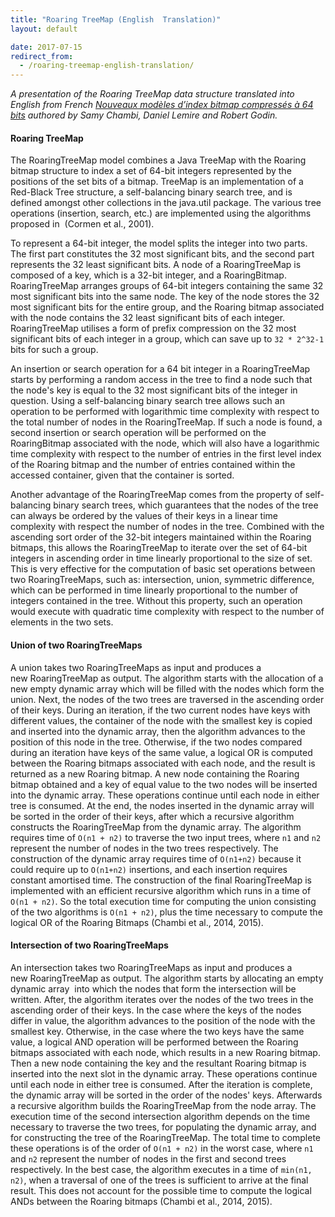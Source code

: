 ```yaml
---
title: "Roaring TreeMap (English  Translation)"
layout: default

date: 2017-07-15
redirect_from:
  - /roaring-treemap-english-translation/
---
```

_A presentation of the Roaring TreeMap data structure translated into English from French [Nouveaux modèles d’index bitmap compressés à 64 bits](http://r-libre.teluq.ca/930/1/Roaring64bits.pdf") authored by Samy Chambi, Daniel Lemire and Robert Godin._

#### Roaring TreeMap

The RoaringTreeMap model combines a Java TreeMap with the Roaring bitmap structure to index a set of 64-bit integers represented by the positions of the set bits of a bitmap. TreeMap is an implementation of a Red-Black Tree structure, a self-balancing binary search tree, and is defined amongst other collections in the java.util package. The various tree operations (insertion, search, etc.) are implemented using the algorithms proposed in  (Cormen et al., 2001).

To represent a 64-bit integer, the model splits the integer into two parts. The first part constitutes the 32 most significant bits, and the second part represents the 32 least significant bits. A node of a RoaringTreeMap is composed of a key, which is a 32-bit integer, and a RoaringBitmap. RoaringTreeMap arranges groups of 64-bit integers containing the same 32 most significant bits into the same node. The key of the node stores the 32 most significant bits for the entire group, and the Roaring bitmap associated with the node contains the 32 least significant bits of each integer. RoaringTreeMap utilises a form of prefix compression on the 32 most significant bits of each integer in a group, which can save up to `32 * 2^32-1` bits for such a group.

An insertion or search operation for a 64 bit integer in a RoaringTreeMap starts by performing a random access in the tree to find a node such that the node's key is equal to the 32 most significant bits of the integer in question. Using a self-balancing binary search tree allows such an operation to be performed with logarithmic time complexity with respect to the total number of nodes in the RoaringTreeMap. If such a node is found, a second insertion or search operation will be performed on the RoaringBitmap associated with the node, which will also have a logarithmic time complexity with respect to the number of entries in the first level index of the Roaring bitmap and the number of entries contained within the accessed container, given that the container is sorted.

Another advantage of the RoaringTreeMap comes from the property of self-balancing binary search trees, which guarantees that the nodes of the tree can always be ordered by the values of their keys in a linear time complexity with respect the number of nodes in the tree. Combined with the ascending sort order of the 32-bit integers maintained within the Roaring bitmaps, this allows the RoaringTreeMap to iterate over the set of 64-bit integers in ascending order in time linearly proportional to the size of set. This is very effective for the computation of basic set operations between two RoaringTreeMaps, such as: intersection, union, symmetric difference, which can be performed in time linearly proportional to the number of integers contained in the tree. Without this property, such an operation would execute with quadratic time complexity with respect to the number of elements in the two sets.

#### Union of two RoaringTreeMaps

A union takes two RoaringTreeMaps as input and produces a new RoaringTreeMap as output. The algorithm starts with the allocation of a new empty dynamic array which will be filled with the nodes which form the union. Next, the nodes of the two trees are traversed in the ascending order of their keys. During an iteration, if the two current nodes have keys with different values, the container of the node with the smallest key is copied and inserted into the dynamic array, then the algorithm advances to the position of this node in the tree. Otherwise, if the two nodes compared during an iteration have keys of the same value, a logical OR is computed between the Roaring bitmaps associated with each node, and the result is returned as a new Roaring bitmap. A new node containing the Roaring bitmap obtained and a key of equal value to the two nodes will be inserted into the dynamic array. These operations continue until each node in either tree is consumed. At the end, the nodes inserted in the dynamic array will be sorted in the order of their keys, after which a recursive algorithm constructs the RoaringTreeMap from the dynamic array. The algorithm requires time of `O(n1 + n2)` to traverse the two input trees, where `n1` and `n2` represent the number of nodes in the two trees respectively. The construction of the dynamic array requires time of `O(n1+n2)` because it could require up to `O(n1+n2)` insertions, and each insertion requires constant amortised time. The construction of the final RoaringTreeMap is implemented with an efficient recursive algorithm which runs in a time of `O(n1 + n2)`. So the total execution time for computing the union consisting of the two algorithms is `O(n1 + n2)`, plus the time necessary to compute the logical OR of the Roaring Bitmaps (Chambi et al., 2014, 2015).

#### Intersection of two RoaringTreeMaps

An intersection takes two RoaringTreeMaps as input and produces a new RoaringTreeMap as output. The algorithm starts by allocating an empty dynamic array  into which the nodes that form the intersection will be written. After, the algorithm iterates over the nodes of the two trees in the ascending order of their keys. In the case where the keys of the nodes differ in value, the algorithm advances to the position of the node with the smallest key. Otherwise, in the case where the two keys have the same value, a logical AND operation will be performed between the Roaring bitmaps associated with each node, which results in a new Roaring bitmap. Then a new node containing the key and the resultant Roaring bitmap is inserted into the next slot in the dynamic array. These operations continue until each node in either tree is consumed. After the iteration is complete, the dynamic array will be sorted in the order of the nodes' keys. Afterwards a recursive algorithm builds the RoaringTreeMap from the node array. The execution time of the second intersection algorithm depends on the time necessary to traverse the two trees, for populating the dynamic array, and for constructing the tree of the RoaringTreeMap. The total time to complete these operations is of the order of `O(n1 + n2)` in the worst case, where `n1` and `n2` represent the number of nodes in the first and second trees respectively. In the best case, the algorithm executes in a time of `min(n1, n2)`, when a traversal of one of the trees is sufficient to arrive at the final result. This does not account for the possible time to compute the logical ANDs between the Roaring bitmaps (Chambi et al., 2014, 2015).
